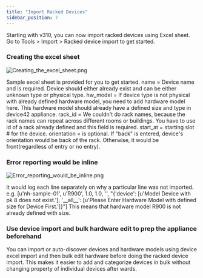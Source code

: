 ```yaml
---
title: "Import Racked Devices"
sidebar_position: 7
---
```


Starting with v310, you can now import racked devices using Excel sheet. Go to Tools > Import > Racked device import to get started.

### Creating the excel sheet

![Creating_the_excel_sheet.png](/assets/images/Creating_the_excel_sheet.png)

Sample excel sheet is provided for you to get started. name = Device name and is required. Device should either already exist and can be either unknown type or physical type. hw\_model = If device type is not physical with already defined hardware model, you need to add hardware model here. This hardware model should already have a defined size and type in device42 appliance. rack\_id = We couldn't do rack names, because the rack names can repeat across different rooms or buildings. You have to use id of a rack already defined and this field is required. start\_at = starting slot # for the device. orientation = is optional. If "back" is entered, device's orientation would be back of the rack. Otherwise, it would be front(regardless of entry or no entry).

### Error reporting would be inline

![Error_reporting_would_be_inline.png](/assets/images/Error_reporting_would_be_inline.png)

It would log each line separately on why a particular line was not imported. e.g. \[u'nh-sample-01', u'R900', 1.0, 1.0, '', "{'device': \[u'Model Device with pk 8 does not exist.'\], '\_\_all\_\_': \[u'Please Enter Hardware Model with defined size for Device First.'\]}"\] This means that hardware model R900 is not already defined with size.

### Use device import and bulk hardware edit to prep the appliance beforehand

You can import or auto-discover devices and hardware models using device excel import and then bulk edit hardware before doing the racked device import. This makes it easier to add and categorize devices in bulk without changing property of individual devices after wards.

